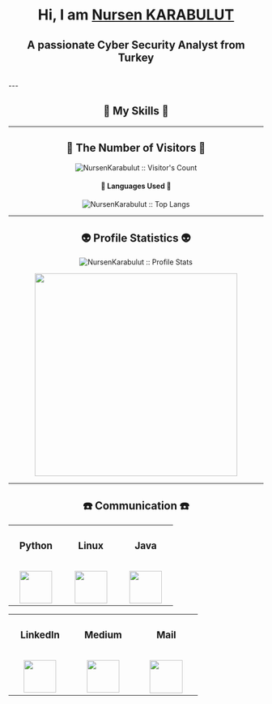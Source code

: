 <h1 align="center">Hi, I am <a href="https://github.com/NursenKarabulut" target="_blank">Nursen KARABULUT</a> </h1>
<h2 align="center"> A passionate Cyber Security Analyst from Turkey </h2>

<br/>
--- 

<h2 align="center">🥇 My Skills 🥇</h2>

<table align="center">
  <tbody>
    <tr valign="center">
      <td width="25%" align="center">
        <h3>Python</h3><br>
        <img height="64px" src="https://cdn.iconscout.com/icon/free/png-512/python-3628999-3030224.png?f=avif&w=256">
      </td>
      <td width="25%" align="center">
        <h3>Linux</h3><br>
       <img height="64px" src="https://cdn.iconscout.com/icon/free/png-512/linux-9-202419.png?f=avif&w=256">
      </td>
       <td width="25%" align="center">
        <h3>Java</h3><br>
       <img height="64px" src="https://cdn.iconscout.com/icon/free/png-512/java-59-1174952.png?f=avif&w=256">
    </tr>
  


---

<h2 align="center">👀 The Number of Visitors 👀</h2>

<p align="center"><img src="https://profile-counter.glitch.me/{NursenKarabulut}/count.svg" alt="NursenKarabulut :: Visitor's Count" /></p>

<h4 align="center">👅 Languages Used 👅</h4>

<p align="center"><img src="https://github-readme-stats.vercel.app/api/top-langs/?username=NursenKarabulut&langs_count=10&layout=compact" alt="NursenKarabulut :: Top Langs" /></p>

---

<h2 align="center">👽 Profile Statistics 👽</h2>

<p align="center">
  <img src="https://github-readme-stats.vercel.app/api?username=NursenKarabulut&show_icons=true&theme=synthwave" alt="NursenKarabulut :: Profile Stats" />
</p>
<p align="center">
  <img src="https://github-readme-streak-stats.herokuapp.com?user=NursenKarabulut&theme=nightowl&hide_border=true" width=400>
</p>


---

<h2 align="center">☎️ Communication ☎️</h2>

<table align="center">
  <tbody>
    <tr valign="top">
      <td width="25%" align="center">
        <h3>LinkedIn</h3><br>
       <a href='https://www.linkedin.com/in/nursenkarabulut'> <img height="64px" src="https://cdn.jsdelivr.net/npm/simple-icons@3.0.1/icons/linkedin.svg"> </a>
      </td>
      <td width="25%" align="center">
        <h3>Medium</h3><br>
       <a href='https://medium.com/@nursenkarabulut1'> <img height="64px" src="https://cdn.iconscout.com/icon/free/png-256/medium-logo-3610097-3014862.png"> </a>
      </td>
        <td width="25%" align="center">
        <h3>Mail</h3><br>
       <a href='nursenkarabulut1@outlook.com'> <img height="65px" src="https://cdn3.iconfinder.com/data/icons/vector-icons-for-mobile-apps-2/512/Mail_black-512.png"> </a>
      </td>
    </tr>
  </tbody>
</table>
